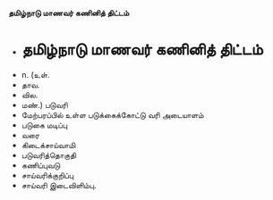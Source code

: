 **தமிழ்நாடு மாணவர் கணினித் திட்டம்**
- # தமிழ்நாடு மாணவர் கணினித் திட்டம்
- n. (உள்.
- தாவ.
- வில.
- மண்.) படுவரி
- மேற்பரப்பில் உள்ள படுக்கைக்கோட்டு வரி அடையாளம்
- படுகை மடிப்பு
-  வரை
- கிடைக்சாய்வாமி
- படுவரித்தொகுதி
- கணிப்புவடு
- சாய்வரிக்குறிப்பு
- சாய்வரி இடைவிளிம்பு.

